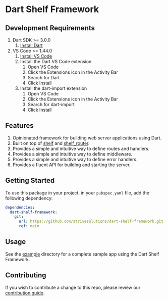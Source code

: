 # Dart Shelf Framework

## Development Requirements

1. Dart SDK >= 3.0.0
   1. [Install Dart](https://dart.dev/get-dart)
2. VS Code >= 1.44.0
   1. [Install VS Code](https://code.visualstudio.com/download)
   2. Install the Dart VS Code extension
      1. Open VS Code
      2. Click the Extensions icon in the Activity Bar
      3. Search for Dart
      4. Click Install
   3. Install the dart-import extension
      1. Open VS Code
      2. Click the Extensions icon in the Activity Bar
      3. Search for dart-import
      4. Click Install

## Features

1. Opinionated framework for building web server applications using Dart.
2. Built on top of [shelf](https://pub.dev/packages/shelf) and
   [shelf_router](https://pub.dev/packages/shelf_router).
3. Provides a simple and intuitive way to define routes and handlers.
4. Provides a simple and intuitive way to define middleware.
5. Provides a simple and intuitive way to define error handlers.
6. Provides a fluent API for building and starting the server.

## Getting Started

To use this package in your project, in your `pubspec.yaml` file, add the following dependency:

```yaml
dependencies:
  dart-shelf-framework:
    git:
      url: https://github.com/strivesolutions/dart-shelf-framework.git
      ref: main
```

## Usage

See the [example](example) directory for a complete sample app using the Dart Shelf Framework.

## Contributing

If you wish to contribute a change to this repo, please review our [contribution guide](CONTRIBUTING.md).
